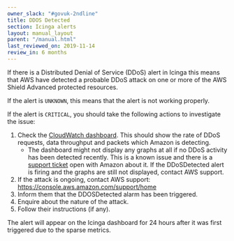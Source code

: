 ```yaml
---
owner_slack: "#govuk-2ndline"
title: DDOS Detected
section: Icinga alerts
layout: manual_layout
parent: "/manual.html"
last_reviewed_on: 2019-11-14
review_in: 6 months
---
```


If there is a Distributed Denial of Service (DDoS) alert in Icinga this means that AWS have detected a probable DDoS attack on one or more of the AWS Shield Advanced
protected resources.

If the alert is `UNKNOWN`, this means that the alert is not working properly.

If the alert is `CRITICAL`, you should take the following actions to investigate the issue:

1. Check the [CloudWatch dashboard](https://eu-west-1.console.aws.amazon.com/cloudwatch/home?region=eu-west-1#cw:dashboard=DDoSProtection). This should show the rate of DDoS requests, data throughput and packets which Amazon is detecting.
    * The dashboard might not display any graphs at all if no DDoS activity has been detected recently. This is a known issue and there is a [support ticket](https://console.aws.amazon.com/support/cases#/6554017771/en) open with Amazon about it. If the DDoSDetected alert is firing and the graphs are still not displayed, contact AWS support.
1. If the attack is ongoing, contact AWS support: https://console.aws.amazon.com/support/home
1. Inform them that the DDOSDetected alarm has been triggered.
1. Enquire about the nature of the attack.
1. Follow their instructions (if any).

The alert will appear on the Icinga dashboard for 24 hours after it was first triggered
due to the sparse metrics.
